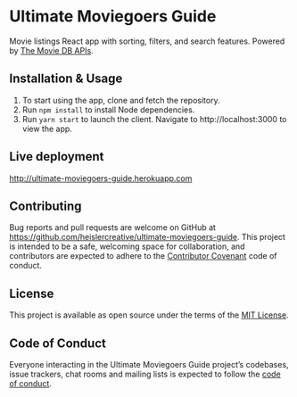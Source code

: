# Ultimate Moviegoers Guide

Movie listings React app with sorting, filters, and search features. Powered by [The Movie DB APIs](https://developers.themoviedb.org/3/getting-started/introduction).

## Installation & Usage

1) To start using the app, clone and fetch the repository.
2) Run `npm install` to install Node dependencies.
3) Run `yarn start` to launch the client. Navigate to http://localhost:3000 to view the app.

## Live deployment

http://ultimate-moviegoers-guide.herokuapp.com

## Contributing

Bug reports and pull requests are welcome on GitHub at https://github.com/heislercreative/ultimate-moviegoers-guide. This project is intended to be a safe, welcoming space for collaboration, and contributors are expected to adhere to the [Contributor Covenant](http://contributor-covenant.org) code of conduct.

## License

This project is available as open source under the terms of the [MIT License](https://opensource.org/licenses/MIT).

## Code of Conduct

Everyone interacting in the Ultimate Moviegoers Guide project’s codebases, issue trackers, chat rooms and mailing lists is expected to follow the [code of conduct](https://github.com/heislercreative/ultimate-moviegoers-guide/blob/master/CODE_OF_CONDUCT.md).

